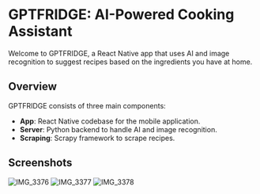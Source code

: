 # GPTFRIDGE: AI-Powered Cooking Assistant

Welcome to GPTFRIDGE, a React Native app that uses AI and image recognition to suggest recipes based on the ingredients you have at home.

## Overview

GPTFRIDGE consists of three main components:
- **App**: React Native codebase for the mobile application.
- **Server**: Python backend to handle AI and image recognition.
- **Scraping**: Scrapy framework to scrape recipes.

## Screenshots

![IMG_3376](https://github.com/sleipner42/gptfridge-share/assets/1887092/fb83907a-18c0-4cd9-8545-69acce440668)
![IMG_3377](https://github.com/sleipner42/gptfridge-share/assets/1887092/4f846f72-3fec-4f00-950b-58b5b51d0619)
![IMG_3378](https://github.com/sleipner42/gptfridge-share/assets/1887092/0d0b3f23-d4aa-4db5-9848-cfd32cc6c352)

